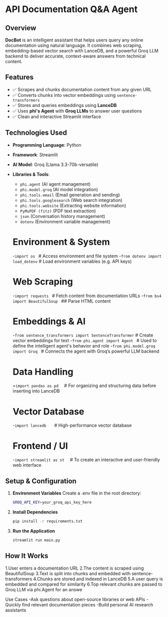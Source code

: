 
# API Documentation Q&A Agent

## Overview

**DocBot** is an intelligent assistant that helps users query any online documentation using natural language. It combines web scraping, embedding-based vector search with LanceDB, and a powerful Groq LLM backend to deliver accurate, context-aware answers from technical content.


## Features

- ✅ Scrapes and chunks documentation content from any given URL
- ✅ Converts chunks into vector embeddings using `sentence-transformers`
- ✅ Stores and queries embeddings using **LanceDB**
- ✅ Uses **phi's Agent** with **Groq LLMs** to answer user questions
- ✅ Clean and interactive Streamlit interface

## Technologies Used
- **Programming Language**: Python
- **Framework**: Streamlit
- **AI Model**: Groq (Llama 3.3-70b-versatile)
- **Libraries & Tools**:
  - `phi.agent` (AI agent management)
  - `phi.model.groq` (AI model integration)
  - `phi.tools.email` (Email generation and sending)
  - `phi.tools.googlesearch` (Web search integration)
  - `phi.tools.website` (Extracting website information)
  - `PyMuPDF (fitz)` (PDF text extraction)
  - `json` (Conversation history management)
  - `dotenv` (Environment variable management)
 
  # Environment & System
  -`import os `                           # Access environment and file system
  -`from dotenv import load_dotenv`       # Load environment variables (e.g. API keys)

  #  Web Scraping
  -`import requests `                     # Fetch content from documentation URLs
  -`from bs4 import BeautifulSoup `       ## Parse HTML content

  #  Embeddings & AI
  -`from sentence_transformers import SentenceTransformer`   # Create vector embeddings for text
  -`from phi.agent import Agent `         # Used to define the intelligent agent's behavior and role
  -`from phi.model.groq import Groq `     # Connects the agent with Groq’s powerful LLM backend

  #  Data Handling
  =`import pandas as pd  `                # For organizing and structuring data before inserting into LanceDB

  #  Vector Database
  -`import lancedb   `                    # High-performance vector database

  #  Frontend / UI
  -`import streamlit as st  `             # To create an interactive and user-friendly web interface


## Setup & Configuration
1. **Environment Variables**
   Create a .env file in the root directory:
    ```sh
    GROQ_API_KEY=your_groq_api_key_here
   ```
  

3. **Install Dependencies**
   ```sh
   pip install -r requirements.txt
   ```

4. **Run the Application**
   ```sh
   streamlit run main.py
   ```


## How It Works
1.User enters a documentation URL
2.The content is scraped using BeautifulSoup
3.Text is split into chunks and embedded with sentence-transformers
4.Chunks are stored and indexed in LanceDB
5.A user query is embedded and compared for similarity
6.Top relevant chunks are passed to Groq LLM via phi.Agent for an answe

Use Cases
-Ask questions about open-source libraries or web APIs
-Quickly find relevant documentation pieces
-Build personal AI research assistants








